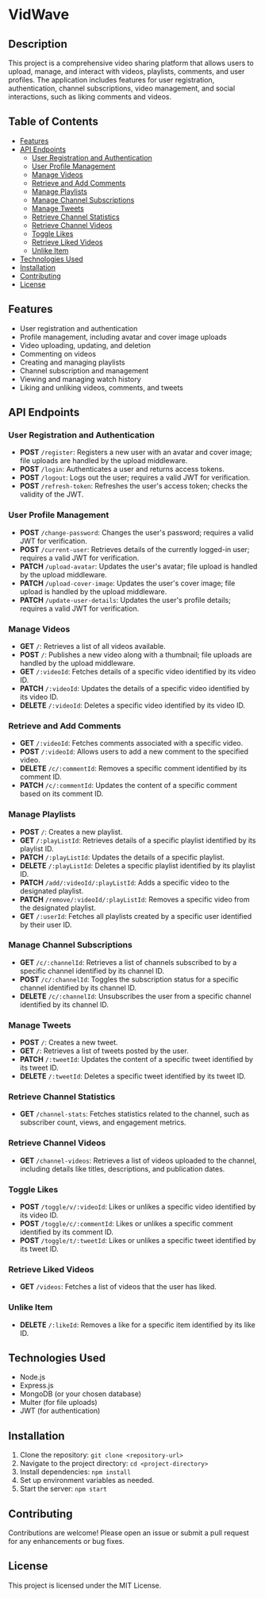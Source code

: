 # VidWave

## Description
This project is a comprehensive video sharing platform that allows users to upload, manage, and interact with videos, playlists, comments, and user profiles. The application includes features for user registration, authentication, channel subscriptions, video management, and social interactions, such as liking comments and videos.

## Table of Contents
- [Features](#features)
- [API Endpoints](#api-endpoints)
  - [User Registration and Authentication](#user-registration-and-authentication)
  - [User Profile Management](#user-profile-management)
  - [Manage Videos](#manage-videos)
  - [Retrieve and Add Comments](#retrieve-and-add-comments)
  - [Manage Playlists](#manage-playlists)
  - [Manage Channel Subscriptions](#manage-channel-subscriptions)
  - [Manage Tweets](#manage-tweets)
  - [Retrieve Channel Statistics](#retrieve-channel-statistics)
  - [Retrieve Channel Videos](#retrieve-channel-videos)
  - [Toggle Likes](#toggle-likes)
  - [Retrieve Liked Videos](#retrieve-liked-videos)
  - [Unlike Item](#unlike-item)
- [Technologies Used](#technologies-used)
- [Installation](#installation)
- [Contributing](#contributing)
- [License](#license)

## Features
- User registration and authentication
- Profile management, including avatar and cover image uploads
- Video uploading, updating, and deletion
- Commenting on videos
- Creating and managing playlists
- Channel subscription and management
- Viewing and managing watch history
- Liking and unliking videos, comments, and tweets

## API Endpoints

### User Registration and Authentication
- **POST** `/register`: Registers a new user with an avatar and cover image; file uploads are handled by the upload middleware.
- **POST** `/login`: Authenticates a user and returns access tokens.
- **POST** `/logout`: Logs out the user; requires a valid JWT for verification.
- **POST** `/refresh-token`: Refreshes the user's access token; checks the validity of the JWT.

### User Profile Management
- **POST** `/change-password`: Changes the user's password; requires a valid JWT for verification.
- **POST** `/current-user`: Retrieves details of the currently logged-in user; requires a valid JWT for verification.
- **PATCH** `/upload-avatar`: Updates the user's avatar; file upload is handled by the upload middleware.
- **PATCH** `/upload-cover-image`: Updates the user's cover image; file upload is handled by the upload middleware.
- **PATCH** `/update-user-details`: Updates the user's profile details; requires a valid JWT for verification.

### Manage Videos
- **GET** `/`: Retrieves a list of all videos available.
- **POST** `/`: Publishes a new video along with a thumbnail; file uploads are handled by the upload middleware.
- **GET** `/:videoId`: Fetches details of a specific video identified by its video ID.
- **PATCH** `/:videoId`: Updates the details of a specific video identified by its video ID.
- **DELETE** `/:videoId`: Deletes a specific video identified by its video ID.

### Retrieve and Add Comments
- **GET** `/:videoId`: Fetches comments associated with a specific video.
- **POST** `/:videoId`: Allows users to add a new comment to the specified video.
- **DELETE** `/c/:commentId`: Removes a specific comment identified by its comment ID.
- **PATCH** `/c/:commentId`: Updates the content of a specific comment based on its comment ID.

### Manage Playlists
- **POST** `/`: Creates a new playlist.
- **GET** `/:playListId`: Retrieves details of a specific playlist identified by its playlist ID.
- **PATCH** `/:playListId`: Updates the details of a specific playlist.
- **DELETE** `/:playListId`: Deletes a specific playlist identified by its playlist ID.
- **PATCH** `/add/:videoId/:playListId`: Adds a specific video to the designated playlist.
- **PATCH** `/remove/:videoId/:playListId`: Removes a specific video from the designated playlist.
- **GET** `/:userId`: Fetches all playlists created by a specific user identified by their user ID.

### Manage Channel Subscriptions
- **GET** `/c/:channelId`: Retrieves a list of channels subscribed to by a specific channel identified by its channel ID.
- **POST** `/c/:channelId`: Toggles the subscription status for a specific channel identified by its channel ID.
- **DELETE** `/c/:channelId`: Unsubscribes the user from a specific channel identified by its channel ID.

### Manage Tweets
- **POST** `/`: Creates a new tweet.
- **GET** `/`: Retrieves a list of tweets posted by the user.
- **PATCH** `/:tweetId`: Updates the content of a specific tweet identified by its tweet ID.
- **DELETE** `/:tweetId`: Deletes a specific tweet identified by its tweet ID.

### Retrieve Channel Statistics
- **GET** `/channel-stats`: Fetches statistics related to the channel, such as subscriber count, views, and engagement metrics.

### Retrieve Channel Videos
- **GET** `/channel-videos`: Retrieves a list of videos uploaded to the channel, including details like titles, descriptions, and publication dates.

### Toggle Likes
- **POST** `/toggle/v/:videoId`: Likes or unlikes a specific video identified by its video ID.
- **POST** `/toggle/c/:commentId`: Likes or unlikes a specific comment identified by its comment ID.
- **POST** `/toggle/t/:tweetId`: Likes or unlikes a specific tweet identified by its tweet ID.

### Retrieve Liked Videos
- **GET** `/videos`: Fetches a list of videos that the user has liked.

### Unlike Item
- **DELETE** `/:likeId`: Removes a like for a specific item identified by its like ID.

## Technologies Used
- Node.js
- Express.js
- MongoDB (or your chosen database)
- Multer (for file uploads)
- JWT (for authentication)

## Installation
1. Clone the repository: `git clone <repository-url>`
2. Navigate to the project directory: `cd <project-directory>`
3. Install dependencies: `npm install`
4. Set up environment variables as needed.
5. Start the server: `npm start`

## Contributing
Contributions are welcome! Please open an issue or submit a pull request for any enhancements or bug fixes.

## License
This project is licensed under the MIT License.
